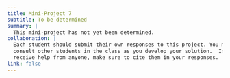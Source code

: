 ```yaml
---
title: Mini-Project 7
subtitle: To be determined
summary: |
  This mini-project has not yet been determined.
collaboration: |
  Each student should submit their own responses to this project. You may
  consult other students in the class as you develop your solution.  If you
  receive help from anyone, make sure to cite them in your responses. 
link: false
---
```


